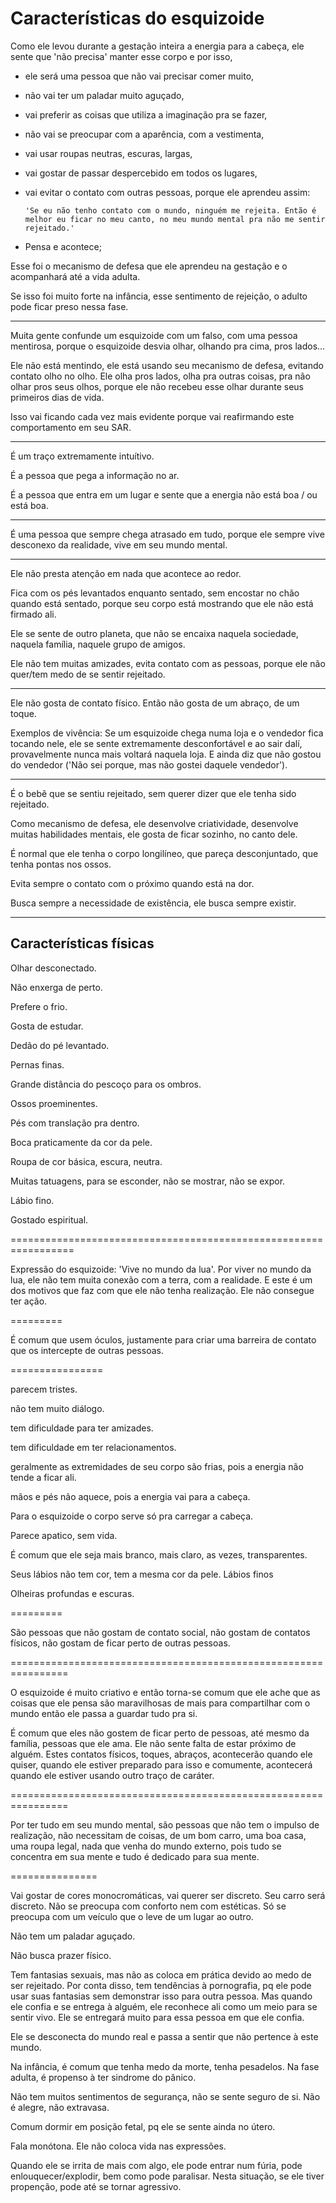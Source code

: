 # Características do esquizoide

Como ele levou durante a gestação inteira a energia para a cabeça, ele sente que 'não precisa' manter esse corpo e por isso,

* ele será uma pessoa que não vai precisar comer muito,

* não vai ter um paladar muito aguçado,

* vai preferir as coisas que utiliza a imaginação pra se fazer,

* não vai se preocupar com a aparência, com a vestimenta,

* vai usar roupas neutras, escuras, largas,

* vai gostar de passar despercebido em todos os lugares,

* vai evitar o contato com outras pessoas, porque ele aprendeu assim:
  
  `'Se eu não tenho contato com o mundo, ninguém me rejeita. Então é melhor eu ficar no meu canto, no meu mundo mental pra não me sentir rejeitado.'`

* Pensa e acontece;
  
Esse foi o mecanismo de defesa que ele aprendeu na gestação e o acompanhará até a vida adulta.

Se isso foi muito forte na infância, esse sentimento de rejeição, o adulto pode ficar preso nessa fase.

---

Muita gente confunde um esquizoide com um falso, com uma pessoa mentirosa, porque o esquizoide desvia olhar, olhando pra cima, pros lados...

Ele não está mentindo, ele está usando seu mecanismo de defesa, evitando contato olho no olho. Ele olha pros lados, olha pra outras coisas, pra não olhar pros seus olhos, porque ele não recebeu esse olhar durante seus primeiros dias de vida.

Isso vai ficando cada vez mais evidente porque vai reafirmando este comportamento em seu SAR.

---

É um traço extremamente intuítivo.

É a pessoa que pega a informação no ar.

É a pessoa que entra em um lugar e sente que a energia não está boa / ou está boa.

---

É uma pessoa que sempre chega atrasado em tudo, porque ele sempre vive desconexo da realidade, vive em seu mundo mental.

---

Ele não presta atenção em nada que acontece ao redor.

Fica com os pés levantados enquanto sentado, sem encostar no chão quando está sentado, porque seu corpo está mostrando que ele não está firmado ali.

Ele se sente de outro planeta, que não se encaixa naquela sociedade, naquela família, naquele grupo de amigos.

Ele não tem muitas amizades, evita contato com as pessoas, porque ele não quer/tem medo de se sentir rejeitado.

---

Ele não gosta de contato físico. Então não gosta de um abraço, de um toque.

Exemplos de vivência: Se um esquizoide chega numa loja e o vendedor fica tocando nele, ele se sente extremamente desconfortável e ao sair dalí, provavelmente nunca mais voltará naquela loja. E ainda diz que não gostou do vendedor ('Não sei porque, mas não gostei daquele vendedor').  

---

É o bebê que se sentiu rejeitado, sem querer dizer que ele tenha sido rejeitado.

Como mecanismo de defesa, ele desenvolve criatividade, desenvolve muitas habilidades mentais, ele gosta de ficar sozinho, no canto dele.

É normal que ele tenha o corpo longilíneo, que pareça desconjuntado, que tenha pontas nos ossos.

Evita sempre o contato com o próximo quando está na dor.

Busca sempre a necessidade de existência, ele busca sempre existir.

---

## Características físicas

Olhar desconectado.

Não enxerga de perto.

Prefere o frio.

Gosta de estudar.

Dedão do pé levantado.

Pernas finas.

Grande distância do pescoço para os ombros.

Ossos proeminentes.

Pés com translação pra dentro.

Boca praticamente da cor da pele.

Roupa de cor básica, escura, neutra.

Muitas tatuagens, para se esconder, não se mostrar, não se expor.

Lábio fino.

Gostado espiritual.

=================================================================

Expressão do esquizoide: 'Vive no mundo da lua'.
Por viver no mundo da lua, ele não tem muita conexão com a terra, com a realidade. E este é um dos motivos que faz com que ele não tenha realização.
Ele não consegue ter ação.

=========

É comum que usem óculos, justamente para criar uma barreira de contato que os intercepte de outras pessoas.

================

parecem tristes.

não tem muito diálogo.

tem dificuldade para ter amizades.

tem dificuldade em ter relacionamentos.

geralmente as extremidades de seu corpo são frias, pois a energia não tende a ficar ali.

mãos e pés não aquece, pois a energia vai para a cabeça.

Para o esquizoide o corpo serve só pra carregar a cabeça.

Parece apatico, sem vida.

É comum que ele seja mais branco, mais claro, as vezes, transparentes.

Seus lábios não tem cor, tem a mesma cor da pele. Lábios finos

Olheiras profundas e escuras.

=========

São pessoas que não gostam de contato social, não gostam de contatos físicos, não gostam de ficar perto de outras pessoas.

================================================================

O esquizoide é muito criativo e então torna-se comum que ele ache que as coisas que ele pensa são maravilhosas de mais para compartilhar com o mundo então ele passa a guardar tudo pra si.

É comum que eles não gostem de ficar perto de pessoas, até mesmo da família, pessoas que ele ama.
Ele não sente falta de estar próximo de alguém.
Estes contatos físicos, toques, abraços, acontecerão quando ele quiser, quando ele estiver preparado para isso e comumente, acontecerá quando ele estiver usando outro traço de caráter.

================================================================

Por ter tudo em seu mundo mental, são pessoas que não tem o impulso de realização, não necessitam de coisas, de um bom carro, uma boa casa, uma roupa legal, nada que venha do mundo externo, pois tudo se concentra em sua mente e tudo é dedicado para sua mente.

===============

Vai gostar de cores monocromáticas, vai querer ser discreto. Seu carro será discreto. Não se preocupa com conforto nem com estéticas. Só se preocupa com um veículo que o leve de um lugar ao outro.

Não tem um paladar aguçado.

Não busca prazer físico.

Tem fantasias sexuais, mas não as coloca em prática devido ao medo de ser rejeitado. Por conta disso, tem tendências à pornografia, pq ele pode usar suas fantasias sem demonstrar isso para outra pessoa.
Mas quando ele confia e se entrega à alguém, ele reconhece ali como um meio para se sentir vivo. Ele se entregará muito para essa pessoa em que ele confia.

Ele se desconecta do mundo real e passa a sentir que não pertence à este mundo.

Na infância, é comum que tenha medo da morte, tenha pesadelos. Na fase adulta, é propenso à ter sindrome do pânico.

Não tem muitos sentimentos de segurança, não se sente seguro de si. Não é alegre, não extravasa.

Comum dormir em posição fetal, pq ele se sente ainda no útero.

Fala monótona. Ele não coloca vida nas expressões.

Quando ele se irrita de mais com algo, ele pode entrar num fúria, pode enlouquecer/explodir, bem como pode paralisar. Nesta situação, se ele tiver propenção, pode até se tornar agressivo.
